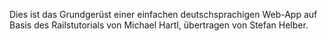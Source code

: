 Dies ist das Grundgerüst einer einfachen deutschsprachigen Web-App auf
Basis des Railstutorials von Michael Hartl, übertragen von Stefan Helber.
